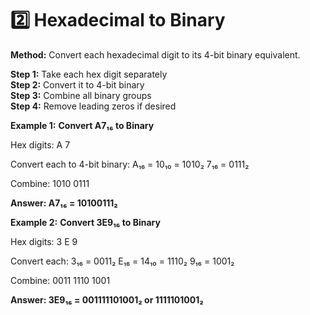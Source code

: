 # 2️⃣ Hexadecimal to Binary


**Method:** Convert each hexadecimal digit to its 4-bit binary equivalent.
                    
<div class="steps">
    <div class="step"><strong>Step 1:</strong> Take each hex digit separately</div>
    <div class="step"><strong>Step 2:</strong> Convert it to 4-bit binary</div>
    <div class="step"><strong>Step 3:</strong> Combine all binary groups</div>
    <div class="step"><strong>Step 4:</strong> Remove leading zeros if desired</div>
</div>

**Example 1:** **Convert A7₁₆ to Binary**
                    
<div class="example">
    <div class="calculation">
Hex digits: A      7

Convert each to 4-bit binary:
A₁₆ = 10₁₀ = 1010₂
7₁₆ = 0111₂

Combine: 1010 0111

<strong>Answer: A7₁₆ = 10100111₂</strong>
    </div>
</div>

**Example 2:** **Convert 3E9₁₆ to Binary**
                    
<div class="example">
    <div class="calculation">
Hex digits: 3      E      9

Convert each:
3₁₆ = 0011₂
E₁₆ = 14₁₀ = 1110₂
9₁₆ = 1001₂

Combine: 0011 1110 1001

<strong>Answer: 3E9₁₆ = 001111101001₂ or 1111101001₂</strong>
    </div>
</div>